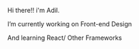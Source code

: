 Hi there!! i'm Adil.


I’m currently working on Front-end Design

And  learning React/ Other Frameworks
